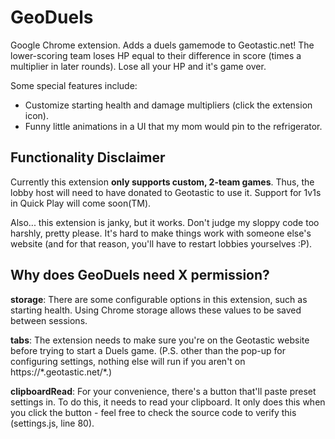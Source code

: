 # GeoDuels
Google Chrome extension. Adds a duels gamemode to Geotastic.net! The lower-scoring team loses HP equal to their difference in score (times a multiplier in later rounds). Lose all your HP and it's game over.

Some special features include:
- Customize starting health and damage multipliers (click the extension icon).
- Funny little animations in a UI that my mom would pin to the refrigerator.

## Functionality Disclaimer

Currently this extension **only supports custom, 2-team games**. Thus, the lobby host will need to have donated to Geotastic to use it. Support for 1v1s in Quick Play will come soon(TM).

Also... this extension is janky, but it works. Don't judge my sloppy code too harshly, pretty please. It's hard to make things work with someone else's website (and for that reason, you'll have to restart lobbies yourselves :P).

## Why does GeoDuels need X permission?

**storage**: There are some configurable options in this extension, such as starting health. Using Chrome storage allows these values to be saved between sessions.

**tabs**: The extension needs to make sure you're on the Geotastic website before trying to start a Duels game. (P.S. other than the pop-up for configuring settings, nothing else will run if you aren't on https://*.geotastic.net/\*.)

**clipboardRead**: For your convenience, there's a button that'll paste preset settings in. To do this, it needs to read your clipboard. It only does this when you click the button - feel free to check the source code to verify this (settings.js, line 80).
